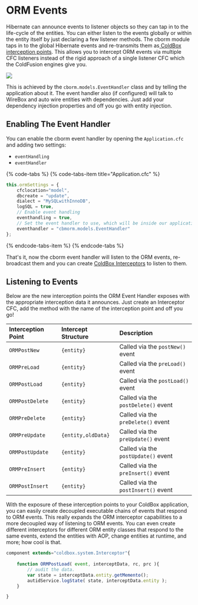 # ORM Events

Hibernate can announce events to listener objects so they can tap in to the life-cycle of the entities.  You can either listen to the events globally or within the entity itself by just declaring a few listener methods.  The cborm module taps in to the global Hibernate events and re-transmits them as[ ColdBox interception points](https://coldbox.ortusbooks.com/digging-deeper/interceptors).  This allows you to intercept ORM events via multiple CFC listeners instead of the rigid approach of a single listener CFC which the ColdFusion engines give you.

![](https://raw.githubusercontent.com/wiki/coldbox-modules/cbox-cborm/ORMEventHandlerBroadcast.jpg)

This is achieved by the `cborm.models.EventHandler` class and by telling the application about it.  The event handler also \(if configured\) will talk to WireBox and auto wire entities with dependencies.  Just add your dependency injection properties and off you go with entity injection.

## **Enabling The Event Handler**

You can enable the cborm event handler by opening the `Application.cfc` and adding two settings:

* `eventHandling`
* `eventHandler`

{% code-tabs %}
{% code-tabs-item title="Application.cfc" %}
```javascript
this.ormSettings = {
    cfclocation="model",
    dbcreate = "update",
    dialect = "MySQLwithInnoDB",
    logSQL = true,
    // Enable event handling
    eventhandling = true,
    // Set the event handler to use, which will be inside our application.
    eventhandler = "cbmorm.models.EventHandler"
};
```
{% endcode-tabs-item %}
{% endcode-tabs %}

That's it, now the cborm event handler will listen to the ORM events, re-broadcast them and you can create [ColdBox Interceptors](https://coldbox.ortusbooks.com/digging-deeper/interceptors) to listen to them.

## Listening to Events

Below are the new interception points the ORM Event Handler exposes with the appropriate interception data it announces.  Just create an Interceptor CFC, add the method with the name of the interception point and off you go!

| Interception Point | Intercept Structure | Description |
| :--- | :--- | :--- |
| `ORMPostNew` | `{entity}` | Called via the `postNew()` event |
| `ORMPreLoad` | `{entity}` | Called via the `preLoad()` event |
| `ORMPostLoad` | `{entity}` | Called via the `postLoad()` event |
| `ORMPostDelete` | `{entity}` | Called via the `postDelete()` event |
| `ORMPreDelete` | `{entity}` | Called via the `preDelete()` event |
| `ORMPreUpdate` | `{entity,oldData}` | Called via the `preUpdate()` event |
| `ORMPostUpdate` | `{entity}` | Called via the `postUpdate()` event |
| `ORMPreInsert` | `{entity}` | Called via the `preInsert()` event |
| `ORMPostInsert` | `{entity}` | Called via the `postInsert()` event |

With the exposure of these interception points to your ColdBox application, you can easily create decoupled executable chains of events that respond to ORM events. This really expands the ORM interceptor capabilities to a more decoupled way of listening to ORM events. You can even create different interceptors for different ORM entity classes that respond to the same events, extend the entities with AOP, change entities at runtime, and more; how cool is that.

```javascript
component extends="coldbox.system.Interceptor"{
    
    function ORMPostLoad( event, interceptData, rc, prc ){
        // audit the data.
        var state = interceptData.entity.getMemento();
        autidService.logState( state, interceptData.entity );    
    }

}
```

